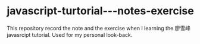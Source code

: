 # javascript-turtorial---notes-exercise
This repository record the note and the exercise when I learning the 廖雪峰javasrcipt tutorial. Used for my personal look-back.
